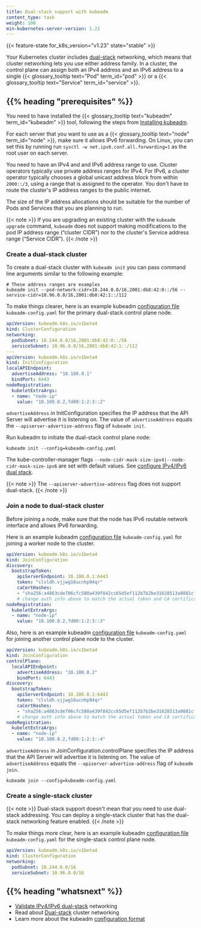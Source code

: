 ```yaml
---
title: Dual-stack support with kubeadm
content_type: task
weight: 100
min-kubernetes-server-version: 1.21
---
```


<!-- overview -->

{{< feature-state for_k8s_version="v1.23" state="stable" >}}

Your Kubernetes cluster includes [dual-stack](/docs/concepts/services-networking/dual-stack/)
networking, which means that cluster networking lets you use either address family.
In a cluster, the control plane can assign both an IPv4 address and an IPv6 address to a single
{{< glossary_tooltip text="Pod" term_id="pod" >}} or a {{< glossary_tooltip text="Service" term_id="service" >}}.

<!-- body -->

## {{% heading "prerequisites" %}}

You need to have installed the {{< glossary_tooltip text="kubeadm" term_id="kubeadm" >}} tool,
following the steps from [Installing kubeadm](/docs/setup/production-environment/tools/kubeadm/install-kubeadm/).

For each server that you want to use as a {{< glossary_tooltip text="node" term_id="node" >}},
make sure it allows IPv6 forwarding. On Linux, you can set this by running run
`sysctl -w net.ipv6.conf.all.forwarding=1` as the root user on each server.

You need to have an IPv4 and and IPv6 address range to use. Cluster operators typically
use private address ranges for IPv4. For IPv6, a cluster operator typically chooses a global
unicast address block from within `2000::/3`, using a range that is assigned to the operator.
You don't have to route the cluster's IP address ranges to the public internet.

The size of the IP address allocations should be suitable for the number of Pods and
Services that you are planning to run.

{{< note >}}
If you are upgrading an existing cluster with the `kubeadm upgrade` command,
`kubeadm` does not support making modifications to the pod IP address range
(“cluster CIDR”) nor to the cluster's Service address range (“Service CIDR”).
{{< /note >}}

### Create a dual-stack cluster

To create a dual-stack cluster with `kubeadm init` you can pass command line arguments
similar to the following example:

```shell
# These address ranges are examples
kubeadm init --pod-network-cidr=10.244.0.0/16,2001:db8:42:0::/56 --service-cidr=10.96.0.0/16,2001:db8:42:1::/112
```

To make things clearer, here is an example kubeadm
[configuration file](/docs/reference/config-api/kubeadm-config.v1beta4/)
`kubeadm-config.yaml` for the primary dual-stack control plane node.

```yaml
apiVersion: kubeadm.k8s.io/v1beta4
kind: ClusterConfiguration
networking:
  podSubnet: 10.244.0.0/16,2001:db8:42:0::/56
  serviceSubnet: 10.96.0.0/16,2001:db8:42:1::/112
---
apiVersion: kubeadm.k8s.io/v1beta4
kind: InitConfiguration
localAPIEndpoint:
  advertiseAddress: "10.100.0.1"
  bindPort: 6443
nodeRegistration:
  kubeletExtraArgs:
  - name: "node-ip"
    value: "10.100.0.2,fd00:1:2:3::2"
```

`advertiseAddress` in InitConfiguration specifies the IP address that the API Server
will advertise it is listening on. The value of `advertiseAddress` equals the
`--apiserver-advertise-address` flag of `kubeadm init`.

Run kubeadm to initiate the dual-stack control plane node:

```shell
kubeadm init --config=kubeadm-config.yaml
```

The kube-controller-manager flags `--node-cidr-mask-size-ipv4|--node-cidr-mask-size-ipv6`
are set with default values. See [configure IPv4/IPv6 dual stack](/docs/concepts/services-networking/dual-stack#configure-ipv4-ipv6-dual-stack).

{{< note >}}
The `--apiserver-advertise-address` flag does not support dual-stack.
{{< /note >}}

### Join a node to dual-stack cluster

Before joining a node, make sure that the node has IPv6 routable network interface and allows IPv6 forwarding.

Here is an example kubeadm [configuration file](/docs/reference/config-api/kubeadm-config.v1beta4/)
`kubeadm-config.yaml` for joining a worker node to the cluster.

```yaml
apiVersion: kubeadm.k8s.io/v1beta4
kind: JoinConfiguration
discovery:
  bootstrapToken:
    apiServerEndpoint: 10.100.0.1:6443
    token: "clvldh.vjjwg16ucnhp94qr"
    caCertHashes:
    - "sha256:a4863cde706cfc580a439f842cc65d5ef112b7b2be31628513a9881cf0d9fe0e"
    # change auth info above to match the actual token and CA certificate hash for your cluster
nodeRegistration:
  kubeletExtraArgs:
  - name: "node-ip"
    value: "10.100.0.2,fd00:1:2:3::3"
```

Also, here is an example kubeadm [configuration file](/docs/reference/config-api/kubeadm-config.v1beta4/)
`kubeadm-config.yaml` for joining another control plane node to the cluster.

```yaml
apiVersion: kubeadm.k8s.io/v1beta4
kind: JoinConfiguration
controlPlane:
  localAPIEndpoint:
    advertiseAddress: "10.100.0.2"
    bindPort: 6443
discovery:
  bootstrapToken:
    apiServerEndpoint: 10.100.0.1:6443
    token: "clvldh.vjjwg16ucnhp94qr"
    caCertHashes:
    - "sha256:a4863cde706cfc580a439f842cc65d5ef112b7b2be31628513a9881cf0d9fe0e"
    # change auth info above to match the actual token and CA certificate hash for your cluster
nodeRegistration:
  kubeletExtraArgs:
  - name: "node-ip"
    value: "10.100.0.2,fd00:1:2:3::4"
```

`advertiseAddress` in JoinConfiguration.controlPlane specifies the IP address that the
API Server will advertise it is listening on. The value of `advertiseAddress` equals
the `--apiserver-advertise-address` flag of `kubeadm join`.

```shell
kubeadm join --config=kubeadm-config.yaml
```

### Create a single-stack cluster

{{< note >}}
Dual-stack support doesn't mean that you need to use dual-stack addressing.
You can deploy a single-stack cluster that has the dual-stack networking feature enabled.
{{< /note >}}

To make things more clear, here is an example kubeadm
[configuration file](/docs/reference/config-api/kubeadm-config.v1beta4/)
`kubeadm-config.yaml` for the single-stack control plane node.

```yaml
apiVersion: kubeadm.k8s.io/v1beta4
kind: ClusterConfiguration
networking:
  podSubnet: 10.244.0.0/16
  serviceSubnet: 10.96.0.0/16
```

## {{% heading "whatsnext" %}}

* [Validate IPv4/IPv6 dual-stack](/docs/tasks/network/validate-dual-stack) networking
* Read about [Dual-stack](/docs/concepts/services-networking/dual-stack/) cluster networking
* Learn more about the kubeadm [configuration format](/docs/reference/config-api/kubeadm-config.v1beta4/)
